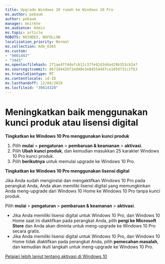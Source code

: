```yaml
---
title: Upgrade Windows 10 rumah ke Windows 10 Pro
ms.author: pebaum
author: pebaum
manager: mnirkhe
ms.audience: Admin
ms.topic: article
ROBOTS: NOINDEX, NOFOLLOW
localization_priority: Normal
ms.collection: Adm_O365
ms.custom:
- "9001443"
- "3443"
ms.openlocfilehash: 271ae4ff4defc611c37fe92d3dda429b353cb3a7
ms.sourcegitcommit: 867184426f2ed48e3e845544d7ce185d731c2fb3
ms.translationtype: MT
ms.contentlocale: id-ID
ms.lasthandoff: 12/04/2019
ms.locfileid: "39814320"
---
```

# <a name="upgrade-using-either-a-product-key-or-a-digital-license"></a>Meningkatkan baik menggunakan kunci produk atau lisensi digital

**Tingkatkan ke Windows 10 Pro menggunakan kunci produk**

1. Pilih **mulai** > **pengaturan** > **pembaruan & keamanan** > **aktivasi**.
2. Pilih **Ubah kunci produk**, dan kemudian masukkan 25 karakter Windows 10 Pro kunci produk.
3. Pilih **berikutnya** untuk memulai upgrade ke Windows 10 Pro.

**Tingkatkan ke Windows 10 Pro menggunakan lisensi digital**

Jika Anda sudah menginstal dan mengaktifkan Windows 10 Pro pada perangkat Anda, Anda akan memiliki lisensi digital yang memungkinkan Anda meng-upgrade dari Windows 10 Home ke Windows 10 Pro tanpa kunci produk.

Pilih **mulai** > **pengaturan** > **pembaruan & keamanan** > **aktivasi**.

- Jika Anda memiliki lisensi digital untuk Windows 10 Pro, dan Windows 10 Home saat ini diaktifkan pada perangkat Anda, pilih **pergi ke Microsoft Store** dan Anda akan diminta untuk meng-upgrade ke Windows 10 Pro secara gratis.
- Jika Anda memiliki lisensi digital untuk Windows 10 Pro, dan Windows 10 Home tidak diaktifkan pada perangkat Anda, pilih **pemecahan masalah**, dan kemudian ikuti langkah untuk meng-upgrade ke Windows 10 Pro.

[Pelajari lebih lanjut tentang aktivasi di Windows 10](https://support.microsoft.com/help/12440)